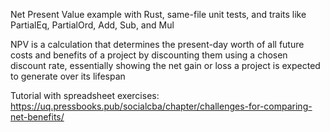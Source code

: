 Net Present Value example with Rust, same-file unit tests, and traits like PartialEq, PartialOrd, Add, Sub, and Mul

NPV is a calculation that determines the present-day worth of all future costs and benefits of a project by discounting them using a chosen discount rate, essentially showing the net gain or loss a project is expected to generate over its lifespan

Tutorial with spreadsheet exercises: https://uq.pressbooks.pub/socialcba/chapter/challenges-for-comparing-net-benefits/
